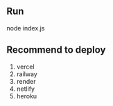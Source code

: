 ## Run
 node index.js

 ## Recommend to deploy 
 1. vercel
 2. railway
 3. render
 4. netlify
 5. heroku
